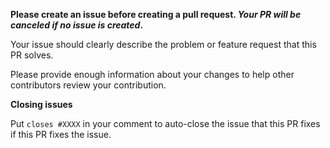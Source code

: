**Please create an issue before creating a pull request. *Your PR will be canceled if no issue is created*.** 

Your issue should clearly describe the problem or feature request that this PR solves. 

Please provide enough information about your changes to help other contributors review your contribution.


**Closing issues**

Put `closes #XXXX` in your comment to auto-close the issue that this PR fixes if this PR fixes the issue.
